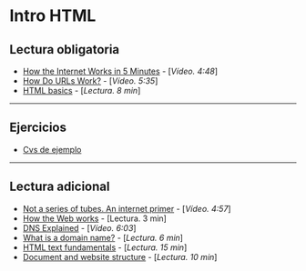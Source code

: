 # Intro HTML

## Lectura obligatoria

- [How the Internet Works in 5 Minutes](https://www.youtube.com/watch?v=7_LPdttKXPc) - [_Vídeo. 4:48_]
- [How Do URLs Work?](https://www.youtube.com/watch?v=OvF_pnJ6zrY) - [_Vídeo. 5:35_]
- [HTML basics](https://developer.mozilla.org/en-US/docs/Learn/Getting_started_with_the_web/HTML_basics) - [_Lectura. 8 min_]

---

## Ejercicios

- [Cvs de ejemplo](../../downloads/cvs.zip)

---

## Lectura adicional

- [Not a series of tubes. An internet primer](http://www.dontfeartheinternet.com/01-not-tubes/) - [_Vídeo. 4:57_]
- [How the Web works](https://developer.mozilla.org/en-US/docs/Learn/Getting_started_with_the_web/How_the_Web_works) - [Lectura. 3 min]
- [DNS Explained](https://www.youtube.com/watch?v=72snZctFFtA) - [_Vídeo. 6:03_]
- [What is a domain name?](https://developer.mozilla.org/en-US/docs/Learn/Common_questions/What_is_a_domain_name) - [_Lectura. 6 min_]
- [HTML text fundamentals](https://developer.mozilla.org/en-US/docs/Learn/HTML/Introduction_to_HTML/HTML_text_fundamentals) - [_Lectura. 15 min_]
- [Document and website structure](https://developer.mozilla.org/en-US/docs/Learn/HTML/Introduction_to_HTML/Document_and_website_structure) - [_Lectura. 10 min_]
